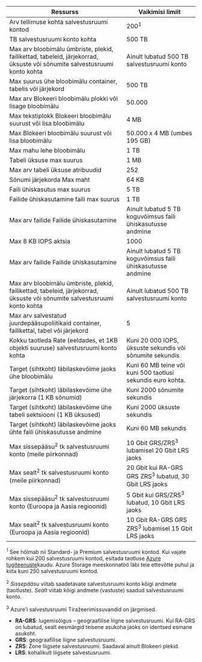 Ressurss|Vaikimisi limiit
---|---
Arv tellimuse kohta salvestusruumi kontod|200<sup>1</sup>
TB salvestusruumi konto kohta|500 TB
Max arv bloobimälu ümbriste, plekid, failikettad, tabeleid, järjekorrad, üksuste või sõnumite salvestusruumi konto kohta|Ainult lubatud 500 TB salvestusruumi konto
Max suurus ühe bloobimälu container, tabelis või järjekord|500 TB
Max arv Blokeeri bloobimälu plokki või lisage bloobimälu|50.000
Max tekstiplokk Blokeeri bloobimälu suurust või lisa bloobimälu|4 MB
Max Blokeeri bloobimälu suurust või lisa bloobimälu|50.000 x 4 MB (umbes 195 GB) 
Max mahu lehe bloobimälu |1 TB
Tabeli üksuse max suurus|1 MB
Max arv tabeli üksuse atribuudid|252
Sõnumi järjekorda Max maht|64 KB
Faili ühiskasutus max suurus|5 TB
Failide ühiskasutamine faili max suurus|1 TB
Max arv failide Failide ühiskasutamine|Ainult lubatud 5 TB koguvõimsus faili ühiskasutusse andmine
Max 8 KB IOPS aktsia|1000
Max arv failide Failide ühiskasutamine|Ainult lubatud 5 TB koguvõimsus faili ühiskasutusse andmine
Max arv bloobimälu ümbriste, plekid, failikettad, tabeleid, järjekorrad, üksuste või sõnumite salvestusruumi konto kohta|Ainult lubatud 500 TB salvestusruumi konto
Max arv salvestatud juurdepääsupoliitikaid container, failikettal, tabel või järjekord|5
Kokku taotleda Rate (eeldades, et 1KB objekti suuruse) salvestusruumi konto kohta|Kuni 20 000 IOPS, üksuste sekundis või sõnumite sekundis
Target (sihtkoht) läbilaskevõime jaoks ühe bloobimälu|Kuni 60 MB teine või kuni 500 taotlusi sekundis euro kohta.
Target (sihtkoht) läbilaskevõime ühe järjekorra (1 KB sõnumid)|Kuni 2000 sõnumite sekundis
Target (sihtkoht) läbilaskevõime ühe tabeli sektsiooni (1 KB üksused)|Kuni 2000 üksuste sekundis
Target (sihtkoht) läbilaskevõime jaoks ühte faili ühiskasutusse andmine|Kuni 60 MB sekundis
Max sissepääsu<sup>2</sup> tk salvestusruumi konto (meile piirkonnad)|10 Gbit GRS/ZRS<sup>3</sup> lubamisel 20 Gbit LRS jaoks
Max sealt<sup>2</sup> tk salvestusruumi konto (meile piirkonnad)|20 Gbit kui RA-GRS GRS ZRS<sup>3</sup> lubatud, 30 Gbit LRS jaoks
Max sissepääsu<sup>2</sup> tk salvestusruumi konto (Euroopa ja Aasia regioonid)|5 Gbit kui GRS/ZRS<sup>3</sup> lubatud, 10 Gbit LRS jaoks
Max sealt<sup>2</sup> tk salvestusruumi konto (Euroopa ja Aasia regioonid)|10 Gbit RA-GRS GRS ZRS<sup>3</sup> lubamisel 15 Gbit LRS jaoks

<sup>1</sup> See hõlmab nii Standard- ja Premium salvestusruumi kontod. Kui vajate rohkem kui 200 salvestusruumi kontod, esitada taotluse [Azure tugiteenuste](https://azure.microsoft.com/support/faq/)kaudu. Azure Storage meeskonnatöö läbi teie ettevõtte puhul ja kiita kuni 250 salvestusruumi kontod. 

<sup>2</sup> *Sissepääsu* viitab saadetavate salvestusruumi konto kõigi andmete (taotluste). *Sealt* viitab kõigi andmete (vastuste) saadud salvestusruumi konto.  

<sup>3</sup> Azure'i salvestusruumi Tiražeerimissuvandid on järgmised.

- **RA-GRS**: lugemisõigus – geograafilise liigne salvestusruumi. Kui RA-GRS on lubatud, sealt eesmärgid teisene asukoha jaoks on identsed esmane asukoht.
- **GRS**: geograafilise liigne salvestusruumi. 
- **ZRS**: Zone liigsete salvestusruumi. Saadaval ainult Blokeeri plekid. 
- **LRS**: kohalikult liigsete salvestusruumi. 

